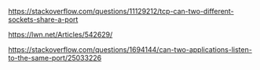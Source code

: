 https://stackoverflow.com/questions/11129212/tcp-can-two-different-sockets-share-a-port

https://lwn.net/Articles/542629/

https://stackoverflow.com/questions/1694144/can-two-applications-listen-to-the-same-port/25033226